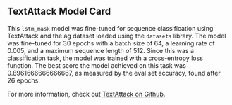 ## TextAttack Model Card

This `lstm_mask` model was fine-tuned for sequence classification using TextAttack
and the ag dataset loaded using the `datasets` library. The model was fine-tuned
for 30 epochs with a batch size of 64, a learning
rate of 0.005, and a maximum sequence length of 512.
Since this was a classification task, the model was trained with a cross-entropy loss function.
The best score the model achieved on this task was 0.8961666666666667, as measured by the
eval set accuracy, found after 26 epochs.

For more information, check out [TextAttack on Github](https://github.com/QData/TextAttack).
